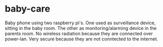 # baby-care

Baby phone using two raspberry pi's. One used as surveillance device, sitting in the baby room. The other as monitoring/alarming device in the parents room.
No wireless radiation because they are connected over power-lan. Very secure because they are not conntected to the internet.